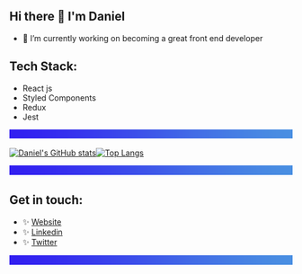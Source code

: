 ## Hi there 👋 I'm Daniel

- 🔭 I’m currently working on becoming a great front end developer

## Tech Stack:

- React js
- Styled Components
- Redux
- Jest

![separator](./separator.png)

[![Daniel's GitHub stats](https://github-readme-stats.vercel.app/api?username=Danieruone)](https://github.com/Danieruone/github-readme-stats)[![Top Langs](https://github-readme-stats.vercel.app/api/top-langs/?username=Danieruone&exclude_repo=jumper-fox,Danieruone.github.io&layout=compact)](https://github.com/Danieruone/github-readme-stats)

![separator](./separator.png)

## Get in touch:

- ✨ [Website](https://darudev.dev/portfolio)
- ✨ [Linkedin](https://www.linkedin.com/in/daniel-mendoza-developer)
- ✨ [Twitter](https://twitter.com/Darudev)

![separator](./separator.png)
